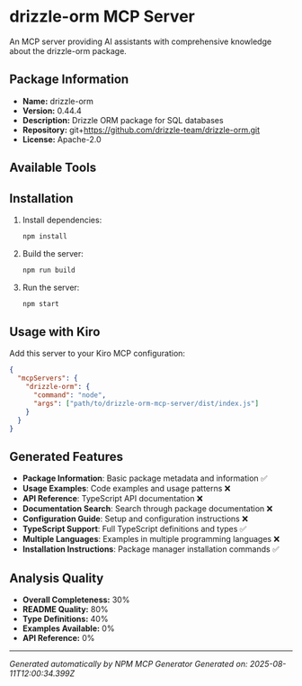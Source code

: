# drizzle-orm MCP Server

An MCP server providing AI assistants with comprehensive knowledge about the drizzle-orm package.

## Package Information

- **Name:** drizzle-orm
- **Version:** 0.44.4
- **Description:** Drizzle ORM package for SQL databases
- **Repository:** git+https://github.com/drizzle-team/drizzle-orm.git
- **License:** Apache-2.0

## Available Tools



## Installation

1. Install dependencies:
   ```bash
   npm install
   ```

2. Build the server:
   ```bash
   npm run build
   ```

3. Run the server:
   ```bash
   npm start
   ```

## Usage with Kiro

Add this server to your Kiro MCP configuration:

```json
{
  "mcpServers": {
    "drizzle-orm": {
      "command": "node",
      "args": ["path/to/drizzle-orm-mcp-server/dist/index.js"]
    }
  }
}
```

## Generated Features

- **Package Information**: Basic package metadata and information ✅
- **Usage Examples**: Code examples and usage patterns ❌
- **API Reference**: TypeScript API documentation ❌
- **Documentation Search**: Search through package documentation ❌
- **Configuration Guide**: Setup and configuration instructions ❌
- **TypeScript Support**: Full TypeScript definitions and types ✅
- **Multiple Languages**: Examples in multiple programming languages ❌
- **Installation Instructions**: Package manager installation commands ✅

## Analysis Quality

- **Overall Completeness:** 30%
- **README Quality:** 80%
- **Type Definitions:** 40%
- **Examples Available:** 0%
- **API Reference:** 0%

---

*Generated automatically by NPM MCP Generator*
*Generated on: 2025-08-11T12:00:34.399Z*